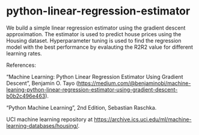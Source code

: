# python-linear-regression-estimator

We build a simple linear regression estimator using the gradient descent approximation. The estimator is used to predict house prices using the Housing dataset. Hyperparameter tuning is used to find the regression model with the best performance by evalauting the  R2R2  value for different learning rates.

References:

“Machine Learning: Python Linear Regression Estimator Using Gradient Descent”, Benjamin O. Tayo (https://medium.com/@benjaminobi/machine-leaning-python-linear-regression-estimator-using-gradient-descent-b0b2c496e463).

“Python Machine Learning”, 2nd Edition, Sebastian Raschka.

UCI machine learning repository at https://archive.ics.uci.edu/ml/machine-learning-databases/housing/.
